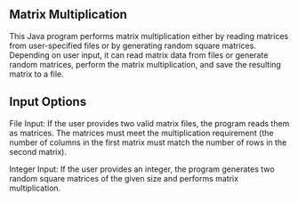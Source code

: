 ## Matrix Multiplication

This Java program performs matrix multiplication either by reading matrices from user-specified files or by generating random square matrices. Depending on user input, it can read matrix data from files or generate random matrices, perform the matrix multiplication, and save the resulting matrix to a file.

## Input Options

File Input:
If the user provides two valid matrix files, the program reads them as matrices.
The matrices must meet the multiplication requirement (the number of columns in the first matrix must match the number of rows in the second matrix).

Integer Input:
If the user provides an integer, the program generates two random square matrices of the given size and performs matrix multiplication.
